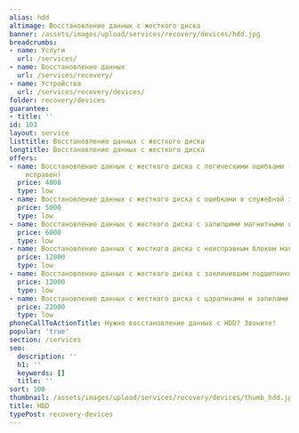 ```yaml
---
alias: hdd
altimage: Восстановление данных с жесткого диска
banner: /assets/images/upload/services/recovery/devices/hdd.jpg
breadcrumbs:
- name: Услуги
  url: /services/
- name: Восстановление данных
  url: /services/recovery/
- name: Устройства
  url: /services/recovery/devices/
folder: recovery/devices
guarantee:
- title: ''
id: 103
layout: service
listtitle: Восстановление данных с жесткого диска
longtitle: Восстановление данных с жесткого диска
offers:
- name: Восстановление данных с жесткого диска с логическими ошибками (диск физически
    исправен)
  price: 4000
  type: low
- name: Восстановление данных с жесткого диска с ошибками в служебной зоне
  price: 5000
  type: low
- name: Восстановление данных с жесткого диска с залипшими магнитными головками
  price: 6000
  type: low
- name: Восстановление данных с жесткого диска с неисправным блоком магнитных головок
  price: 12000
  type: low
- name: Восстановление данных с жесткого диска с заклинившим подшипником или двигателем
  price: 12000
  type: low
- name: Восстановление данных с жесткого диска с царапинами и запилами на поверхности
  price: 22000
  type: low
phoneCallToActionTitle: Нужно восстановление данных с HDD? Звоните!
popular: 'true'
section: /services
seo:
  description: ''
  h1: ''
  keywords: []
  title: ''
sort: 100
thumbnail: /assets/images/upload/services/recovery/devices/thumb_hdd.jpg
title: HDD
typePost: recovery-devices
---
```

